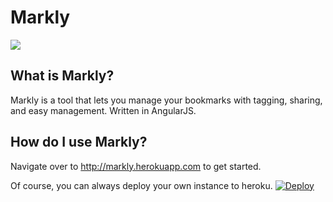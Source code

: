 Markly
======

<img src="http://i.imgur.com/DPUcdts.png"></img><br>
## What is Markly?
Markly is a tool that lets you manage your bookmarks with tagging, sharing, and easy management. Written in AngularJS.
## How do I use Markly?
Navigate over to http://markly.herokuapp.com to get started. 

Of course, you can always deploy your own instance to heroku.
[![Deploy](https://www.herokucdn.com/deploy/button.png)](https://heroku.com/deploy?template=https://github.com/xasos/Markly)
